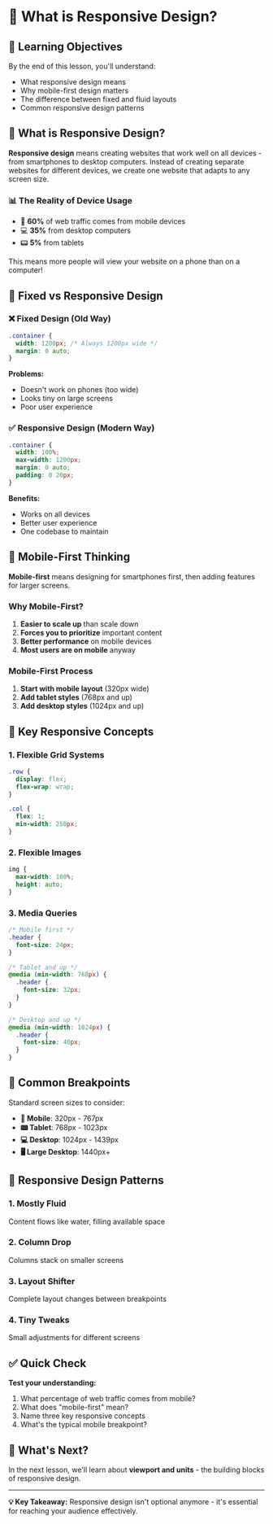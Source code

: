 # 📱 What is Responsive Design?

## 🎯 Learning Objectives

By the end of this lesson, you'll understand:

- What responsive design means
- Why mobile-first design matters
- The difference between fixed and fluid layouts
- Common responsive design patterns

## 🤔 What is Responsive Design?

**Responsive design** means creating websites that work well on all devices - from smartphones to desktop computers. Instead of creating separate websites for different devices, we create one website that adapts to any screen size.

### 📊 The Reality of Device Usage

- 📱 **60%** of web traffic comes from mobile devices
- 💻 **35%** from desktop computers
- 📟 **5%** from tablets

This means more people will view your website on a phone than on a computer!

## 🔄 Fixed vs Responsive Design

### ❌ Fixed Design (Old Way)

```css
.container {
  width: 1200px; /* Always 1200px wide */
  margin: 0 auto;
}
```

**Problems:**

- Doesn't work on phones (too wide)
- Looks tiny on large screens
- Poor user experience

### ✅ Responsive Design (Modern Way)

```css
.container {
  width: 100%;
  max-width: 1200px;
  margin: 0 auto;
  padding: 0 20px;
}
```

**Benefits:**

- Works on all devices
- Better user experience
- One codebase to maintain

## 📱 Mobile-First Thinking

**Mobile-first** means designing for smartphones first, then adding features for larger screens.

### Why Mobile-First?

1. **Easier to scale up** than scale down
2. **Forces you to prioritize** important content
3. **Better performance** on mobile devices
4. **Most users are on mobile** anyway

### Mobile-First Process

1. **Start with mobile layout** (320px wide)
2. **Add tablet styles** (768px and up)
3. **Add desktop styles** (1024px and up)

## 🔧 Key Responsive Concepts

### 1. Flexible Grid Systems

```css
.row {
  display: flex;
  flex-wrap: wrap;
}

.col {
  flex: 1;
  min-width: 250px;
}
```

### 2. Flexible Images

```css
img {
  max-width: 100%;
  height: auto;
}
```

### 3. Media Queries

```css
/* Mobile first */
.header {
  font-size: 24px;
}

/* Tablet and up */
@media (min-width: 768px) {
  .header {
    font-size: 32px;
  }
}

/* Desktop and up */
@media (min-width: 1024px) {
  .header {
    font-size: 40px;
  }
}
```

## 📐 Common Breakpoints

Standard screen sizes to consider:

- **📱 Mobile**: 320px - 767px
- **📟 Tablet**: 768px - 1023px
- **💻 Desktop**: 1024px - 1439px
- **🖥️ Large Desktop**: 1440px+

## 🎨 Responsive Design Patterns

### 1. **Mostly Fluid**

Content flows like water, filling available space

### 2. **Column Drop**

Columns stack on smaller screens

### 3. **Layout Shifter**

Complete layout changes between breakpoints

### 4. **Tiny Tweaks**

Small adjustments for different screens

## ✅ Quick Check

**Test your understanding:**

1. What percentage of web traffic comes from mobile?
2. What does "mobile-first" mean?
3. Name three key responsive concepts
4. What's the typical mobile breakpoint?

## 🚀 What's Next?

In the next lesson, we'll learn about **viewport and units** - the building blocks of responsive design.

---

**💡 Key Takeaway:** Responsive design isn't optional anymore - it's essential for reaching your audience effectively.
